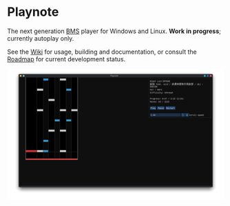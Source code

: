 # Playnote

The next generation [BMS](https://en.wikipedia.org/wiki/Be-Music_Source) player for Windows and Linux. **Work in progress**; currently autoplay only.

See the [Wiki](https://github.com/Tearnote/Playnote/wiki) for usage, building and documentation, or consult the [Roadmap](https://github.com/users/Tearnote/projects/4/views/1) for current development status.

![screenshot.png](screenshot.png)
